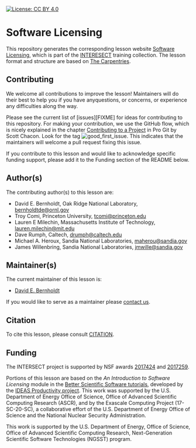 [![License: CC BY 4.0](https://img.shields.io/badge/License-CC_BY_4.0-lightgrey.svg)](https://creativecommons.org/licenses/by/4.0/)

# Software Licensing

This repository generates the corresponding lesson website [Software Licensing](https://intersect-training.org/software-licensing/), which is part of the [INTERESECT](https://intersect-training.org/) training collection.
The lesson format and structure are based on [The Carpentries](https://carpentries.org/).

## Contributing

We welcome all contributions to improve the lesson! Maintainers will do their best to help you if you have anyquestions, or concerns, or experience any difficulties along the way.

Please see the current list of [issues][FIXME] for ideas for contributing to this
repository. For making your contribution, we use the GitHub flow, which is
nicely explained in the chapter [Contributing to a Project](http://git-scm.com/book/en/v2/GitHub-Contributing-to-a-Project) in Pro Git
by Scott Chacon.
Look for the tag ![good_first_issue](https://img.shields.io/badge/-good%20first%20issue-gold.svg). 
This indicates that the maintainers will welcome a pull request fixing this issue.  

If you contribute to this lesson and would like to acknowledge specific funding support, please add it to the Funding section of the README below.

## Author(s)

The contributing author(s) to this lesson are:

* David E. Bernholdt, Oak Ridge National Laboratory, bernholdtde@ornl.gov
* Troy Comi, Princeton University, tcomi@princeton.edu
* Lauren E Milechin, Massachusetts Institute of Technology, lauren.milechin@mit.edu
* Dave Rumph, Caltech, drumph@caltech.edu
* Michael A. Heroux, Sandia National Laboratories, maherou@sandia.gov
* James Willenbring, Sandia National Laboratories, jmwille@sandia.gov

## Maintainer(s)

The current maintainer of this lesson is:

* [David E. Bernholdt](https://github.com/bernhold)

 If you would like to serve as a maintainer please [contact us](https://intersect-training.org/contact/).


## Citation

To cite this lesson, please consult [CITATION](CITATION).

## Funding

The INTERSECT project is supported by NSF awards [2017424](https://www.nsf.gov/awardsearch/showAward?AWD_ID=2017424) and [2017259](https://www.nsf.gov/awardsearch/showAward?AWD_ID=2017259).

Portions of this lesson are based on the *An Introduction to Software Licensing* module in the [Better Scientific Software tutorials](https://bssw-tutorial.github.io/), developed by the [IDEAS Productivity project](https://ideas-productivity.org/). This work was supported by the U.S. Department of Energy Office of Science, Office of Advanced Scientific Computing Research (ASCR), and by the Exascale Computing Project (17-SC-20-SC), a collaborative effort of the U.S. Department of Energy Office of Science and the National Nuclear Security Administration.

This work is supported by the U.S. Department of Energy, Office of Science, Office of Advanced Scientific Computing Research, Next-Generation Scientific Software Technologies (NGSST) program.
